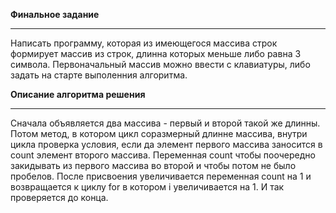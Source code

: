 **Финальное задание**
______________________________
Написать программу, которая из имеющегося массива строк формирует массив из строк, длинна которых меньше либо равна 3 символа. Первоначальный массив можно ввести с клавиатуры, либо задать на старте выполенния алгоритма. 

__Описание алгоритма решения__
______________

Сначала объявляется два массива - первый и второй такой же длинны. Потом метод, в котором цикл соразмерный длинне массива, внутри цикла проверка условия, если да элемент первого массива заносится в count элемент второго массива. Переменная count чтобы поочередно закидывать из первого массива во второй и чтобы потом не было пробелов. После присвоения увеличивается переменная count на 1 и возвращается к циклу for в котором i увеличивается на 1. И так проверяется до конца.  